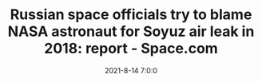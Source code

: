 ---
"title": "Russian space officials try to blame NASA astronaut for Soyuz air leak in 2018: report - Space.com"
"date": "2021-8-14 7:0:0"
"feed_name": "GOOGLENEWS"
"feed_website": "https://news.google.com/search?q=drilling%2Bincident&hl=en-US&gl=US&ceid=US:en"
"feed_rss": "https://news.google.com/rss/search?q=drilling%2Bincident&hl=en-US&gl=US&ceid=US:en"
"link": "https://www.space.com/russia-blames-nasa-astronaut-soyuz-leak"
"file": "_posts/1-1-2021-4c3e598762147d1743f7767e084b0ac3b85e7056.md"
"accident": "0"
"drilling": "0"
---